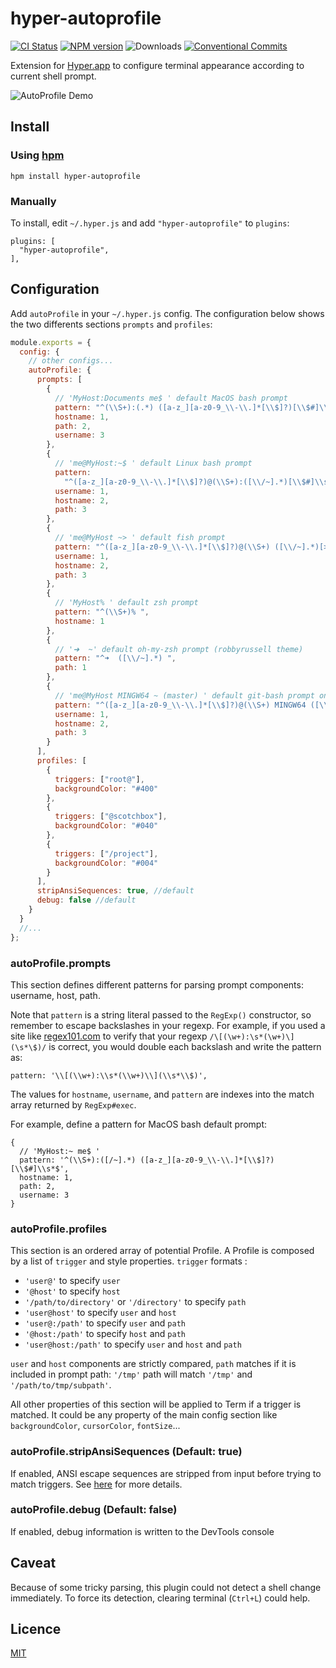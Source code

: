 # hyper-autoprofile

[![CI Status](https://circleci.com/gh/chabou/hyper-autoprofile.svg?style=shield)](https://circleci.com/gh/chabou/hyper-autoprofile)
[![NPM version](https://badge.fury.io/js/hyper-autoprofile.svg)](https://www.npmjs.com/package/hyper-autoprofile)
![Downloads](https://img.shields.io/npm/dm/hyper-autoprofile.svg?style=flat)
[![Conventional Commits](https://img.shields.io/badge/Conventional%20Commits-1.0.0-yellow.svg)](https://conventionalcommits.org)

Extension for [Hyper.app](https://hyper.is) to configure terminal appearance according to current shell prompt.

![AutoProfile Demo](https://cloud.githubusercontent.com/assets/4137761/21533214/9028bf06-cd58-11e6-9086-2546a7f5563b.gif)

## Install

### Using [hpm](https://github.com/zeit/hpm)

```
hpm install hyper-autoprofile
```

### Manually

To install, edit `~/.hyper.js` and add `"hyper-autoprofile"` to `plugins`:

```
plugins: [
  "hyper-autoprofile",
],
```

## Configuration

Add `autoProfile` in your `~/.hyper.js` config.
The configuration below shows the two differents sections `prompts` and `profiles`:

```js
module.exports = {
  config: {
    // other configs...
    autoProfile: {
      prompts: [
        {
          // 'MyHost:Documents me$ ' default MacOS bash prompt
          pattern: "^(\\S+):(.*) ([a-z_][a-z0-9_\\-\\.]*[\\$]?)[\\$#]\\s*$",
          hostname: 1,
          path: 2,
          username: 3
        },
        {
          // 'me@MyHost:~$ ' default Linux bash prompt
          pattern:
            "^([a-z_][a-z0-9_\\-\\.]*[\\$]?)@(\\S+):([\\/~].*)[\\$#]\\s*$",
          username: 1,
          hostname: 2,
          path: 3
        },
        {
          // 'me@MyHost ~> ' default fish prompt
          pattern: "^([a-z_][a-z0-9_\\-\\.]*[\\$]?)@(\\S+) ([\\/~].*)[>#]\\s*",
          username: 1,
          hostname: 2,
          path: 3
        },
        {
          // 'MyHost% ' default zsh prompt
          pattern: "^(\\S+)% ",
          hostname: 1
        },
        {
          // '➜  ~' default oh-my-zsh prompt (robbyrussell theme)
          pattern: "^➜  ([\\/~].*) ",
          path: 1
        },
        {
          // 'me@MyHost MINGW64 ~ (master) ' default git-bash prompt on Windows
          pattern: "^([a-z_][a-z0-9_\\-\\.]*[\\$]?)@(\\S+) MINGW64 ([\\/~].*)(\s|$)",
          username: 1,          
          hostname: 2,          
          path: 3        
        }
      ],
      profiles: [
        {
          triggers: ["root@"],
          backgroundColor: "#400"
        },
        {
          triggers: ["@scotchbox"],
          backgroundColor: "#040"
        },
        {
          triggers: ["/project"],
          backgroundColor: "#004"
        }
      ],
      stripAnsiSequences: true, //default
      debug: false //default
    }
  }
  //...
};
```

### autoProfile.prompts

This section defines different patterns for parsing prompt components: username, host, path.

Note that `pattern` is a string literal passed to the `RegExp()`
constructor, so remember to escape backslashes in your regexp. For
example, if you used a site like [regex101.com](https://regex101.com)
to verify that your regexp `/\[(\w+):\s*(\w+)\](\s*\$)/` is correct,
you would double each backslash and write the pattern as:

```
pattern: '\\[(\\w+):\\s*(\\w+)\\](\\s*\\$)',
```
The values for `hostname`, `username`, and `pattern` are indexes into the match array returned by `RegExp#exec`.

For example, define a pattern for MacOS bash default prompt:

```
{
  // 'MyHost:~ me$ '
  pattern: '^(\\S+):([/~].*) ([a-z_][a-z0-9_\\-\\.]*[\\$]?)[\\$#]\\s*$',
  hostname: 1,
  path: 2,
  username: 3
}
```

### autoProfile.profiles

This section is an ordered array of potential Profile. A Profile is composed by a list of `trigger` and style properties.
`trigger` formats :

* `'user@'` to specify `user`
* `'@host'` to specify `host`
* `'/path/to/directory'` or `'/directory'` to specify `path`
* `'user@host'` to specify `user` and `host`
* `'user@:/path'` to specify `user` and `path`
* `'@host:/path'` to specify `host` and `path`
* `'user@host:/path'` to specify `user` and `host` and `path`

`user` and `host` components are strictly compared, `path` matches if it is included in prompt path: `'/tmp'` path will match `'/tmp'` and `'/path/to/tmp/subpath'`.

All other properties of this section will be applied to Term if a trigger is matched. It could be any property of the main config section like `backgroundColor`, `cursorColor`, `fontSize`...

### autoProfile.stripAnsiSequences (Default: true)

If enabled, ANSI escape sequences are stripped from input before trying to match triggers.
See [here](http://ascii-table.com/ansi-escape-sequences-vt-100.php) for more details.

### autoProfile.debug (Default: false)

If enabled, debug information is written to the DevTools console

## Caveat

Because of some tricky parsing, this plugin could not detect a shell change immediately. To force its detection, clearing terminal (`Ctrl+L`) could help.

## Licence

[MIT](LICENSE.md)
